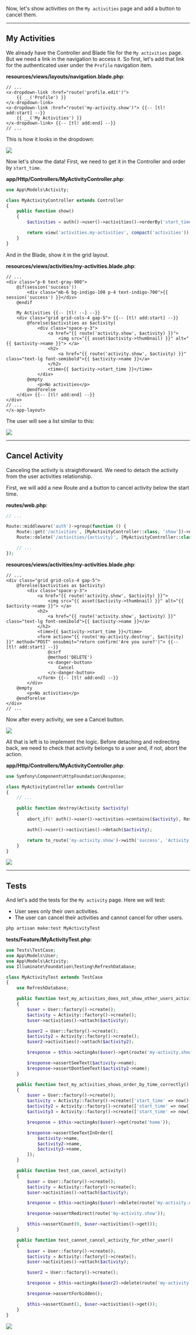 Now, let's show activities on the `My activities` page and add a button to cancel them.

---

## My Activities

We already have the Controller and Blade file for the `My activities` page. But we need a link in the navigation to access it. So first, let's add that link for the authenticated user under the `Profile` navigation item.

**resources/views/layouts/navigation.blade.php**:
```blade
// ...
<x-dropdown-link :href="route('profile.edit')">
    {{ __('Profile') }}
</x-dropdown-link>
<x-dropdown-link :href="route('my-activity.show')"> {{-- [tl! add:start] --}}
    {{ __('My Activities') }}
</x-dropdown-link> {{-- [tl! add:end] --}}
// ...
```

This is how it looks in the dropdown:

![](images/my-activities-navigation.png)

Now let's show the data! First, we need to get it in the Controller and order by `start_time`.

**app/Http/Controllers/MyActivityController.php**:
```php
use App\Models\Activity;

class MyActivityController extends Controller
{
    public function show()
    {
        $activities = auth()->user()->activities()->orderBy('start_time')->get();

        return view('activities.my-activities', compact('activities'));
    }
}
```

And in the Blade, show it in the grid layout.

**resources/views/activities/my-activities.blade.php**:
```blade
// ...
<div class="p-6 text-gray-900">
    @if(session('success'))
        <div class="mb-6 bg-indigo-100 p-4 text-indigo-700">{{ session('success') }}</div>
    @endif

    My Activities {{-- [tl! --] --}}
    <div class="grid grid-cols-4 gap-5"> {{-- [tl! add:start] --}}
        @forelse($activities as $activity)
            <div class="space-y-3">
                <a href="{{ route('activity.show', $activity) }}">
                    <img src="{{ asset($activity->thumbnail) }}" alt="{{ $activity->name }}"> </a>
                <h2>
                    <a href="{{ route('activity.show', $activity) }}" class="text-lg font-semibold">{{ $activity->name }}</a>
                </h2>
                <time>{{ $activity->start_time }}</time>
            </div>
        @empty
            <p>No activities</p>
        @endforelse
    </div> {{-- [tl! add:end] --}}
</div>
// ...
</x-app-layout>
```

The user will see a list similar to this:

![](images/my-activities-list.png)

---

## Cancel Activity

Canceling the activity is straightforward. We need to detach the activity from the user activities relationship. 

First, we will add a new Route and a button to cancel activity below the start time.

**routes/web.php**:
```php
// ...

Route::middleware('auth')->group(function () {
    Route::get('/activities', [MyActivityController::class, 'show'])->name('my-activity.show');
    Route::delete('/activities/{activity}', [MyActivityController::class, 'destroy'])->name('my-activity.destroy'); // [tl! ++]

    // ...
});
```

**resources/views/activities/my-activities.blade.php**:
```blade
// ...
<div class="grid grid-cols-4 gap-5">
    @forelse($activities as $activity)
        <div class="space-y-3">
            <a href="{{ route('activity.show', $activity) }}">
                <img src="{{ asset($activity->thumbnail) }}" alt="{{ $activity->name }}"> </a>
            <h2>
                <a href="{{ route('activity.show', $activity) }}" class="text-lg font-semibold">{{ $activity->name }}</a>
            </h2>
            <time>{{ $activity->start_time }}</time>
            <form action="{{ route('my-activity.destroy', $activity) }}" method="POST" onsubmit="return confirm('Are you sure?')"> {{-- [tl! add:start] --}}
                @csrf
                @method('DELETE')
                <x-danger-button>
                    Cancel
                </x-danger-button>
            </form> {{-- [tl! add:end] --}}
        </div>
    @empty
        <p>No activities</p>
    @endforelse
</div>
// ...
```

Now after every activity, we see a Cancel button.

![](images/cancel-activity-button.png)

All that is left is to implement the logic. Before detaching and redirecting back, we need to check that activity belongs to a user and, if not, abort the action.

**app/Http/Controllers/MyActivityController.php**:
```php
use Symfony\Component\HttpFoundation\Response;

class MyActivityController extends Controller
{
    // ...

    public function destroy(Activity $activity)
    {
        abort_if(! auth()->user()->activities->contains($activity), Response::HTTP_FORBIDDEN);

        auth()->user()->activities()->detach($activity);

        return to_route('my-activity.show')->with('success', 'Activity removed.');
    }
}
```

![](images/activity-canceled.png)

---

## Tests

And let's add the tests for the `My activity` page. Here we will test:

- User sees only their own activities.
- The user can cancel their activities and cannot cancel for other users.

```sh
php artisan make:test MyActivityTest
```

**tests/Feature/MyActivityTest.php**:
```php
use Tests\TestCase;
use App\Models\User;
use App\Models\Activity;
use Illuminate\Foundation\Testing\RefreshDatabase;

class MyActivityTest extends TestCase
{
    use RefreshDatabase;

    public function test_my_activities_does_not_show_other_users_activities()
    {
        $user = User::factory()->create();
        $activity = Activity::factory()->create();
        $user->activities()->attach($activity);

        $user2 = User::factory()->create();
        $activity2 = Activity::factory()->create();
        $user2->activities()->attach($activity2);

        $response = $this->actingAs($user)->get(route('my-activity.show'));

        $response->assertSeeText($activity->name);
        $response->assertDontSeeText($activity2->name);
    }

    public function test_my_activities_shows_order_by_time_correctly()
    {
        $user = User::factory()->create();
        $activity = Activity::factory()->create(['start_time' => now()->addWeek()]);
        $activity2 = Activity::factory()->create(['start_time' => now()->addMonth()]);
        $activity3 = Activity::factory()->create(['start_time' => now()->addMonths(2)]);

        $response = $this->actingAs($user)->get(route('home'));

        $response->assertSeeTextInOrder([
            $activity->name,
            $activity2->name,
            $activity3->name,
        ]);
    }

    public function test_can_cancel_activity()
    {
        $user = User::factory()->create();
        $activity = Activity::factory()->create();
        $user->activities()->attach($activity);

        $response = $this->actingAs($user)->delete(route('my-activity.destroy', $activity));

        $response->assertRedirect(route('my-activity.show'));

        $this->assertCount(0, $user->activities()->get());
    }

    public function test_cannot_cancel_activity_for_other_user()
    {
        $user = User::factory()->create();
        $activity = Activity::factory()->create();
        $user->activities()->attach($activity);

        $user2 = User::factory()->create();

        $response = $this->actingAs($user2)->delete(route('my-activity.destroy', $activity));

        $response->assertForbidden();

        $this->assertCount(1, $user->activities()->get());
    }
}
```

![](images/my-activity-tests.png)
